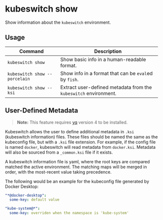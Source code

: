 # kubeswitch show

Show information about the `kubeswitch` environment.



## Usage

| Command                       | Description                                                  |
| ----------------------------- | ------------------------------------------------------------ |
| `kubeswitch show`             | Show basic info in a human-readable format.                  |
| `kubeswitch show --porcelain` | Show info in a format that can be `eval`ed by `fish`.        |
| `kubeswitch show --ksi`       | Extract user-defined metadata from the `kubeswitch` environment. |



## User-Defined Metadata

> **Note:** This feature requires [yq](https://github.com/mikefarah/yq) version 4 to be installed.

Kubeswitch allows the user to define additional metadata in `.ksi` (kubeswitch information) files. These files should be named the same as the kubeconfig file, but with a `.ksi` file extension. For example, if the config file is named `docker`, kubeswitch will read metadata from `docker.ksi`. Metadata will also be sourced from a `_common.ksi` file if it exists.

A kubeswitch information file is yaml, where the root keys are compared matched the active environment. The matching maps will be merged in order, with the most-recent value taking precedence.

The following would be an example for the kubeconfig file generated by Docker Desktop:

```yaml
"*@docker-desktop":
  some-key: default value

"kube-system@*":
  some-key: overriden when the namespace is 'kube-system'
```

